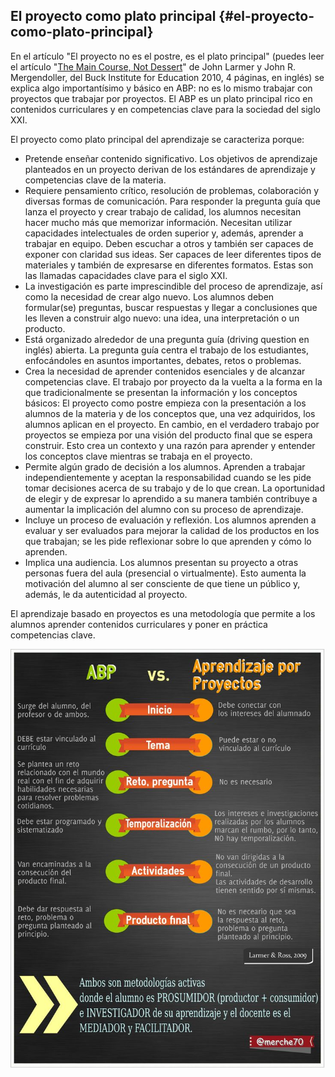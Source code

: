 ## El proyecto como plato principal {#el-proyecto-como-plato-principal}

En el artículo &quot;El proyecto no es el postre, es el plato principal&quot; (puedes leer el artículo &quot;[The Main Course, Not Dessert](https://www.google.com/url?q=http://www.bie.org/tools/freebies/main_course_not_dessert&sa=D&ust=1511270171046000&usg=AFQjCNFIdWf0jQWMgeHRtWwucRHAs4RKDA)&quot; de John Larmer y John R. Mergendoller, del Buck Institute for Education 2010, 4 páginas, en inglés) se explica algo importantísimo y básico en ABP: no es lo mismo trabajar con proyectos que trabajar por proyectos. El ABP es un plato principal rico en contenidos curriculares y en competencias clave para la sociedad del siglo XXI.

El proyecto como plato principal del aprendizaje se caracteriza porque:

*   Pretende enseñar contenido significativo. Los objetivos de aprendizaje planteados en un proyecto derivan de los estándares de aprendizaje y competencias clave de la materia.
*   Requiere pensamiento crítico, resolución de problemas, colaboración y diversas formas de comunicación. Para responder la pregunta guía que lanza el proyecto y crear trabajo de calidad, los alumnos necesitan hacer mucho más que memorizar información. Necesitan utilizar capacidades intelectuales de orden superior y, además, aprender a trabajar en equipo. Deben escuchar a otros y también ser capaces de exponer con claridad sus ideas. Ser capaces de leer diferentes tipos de materiales y también de expresarse en diferentes formatos. Estas son las llamadas capacidades clave para el siglo XXI.
*   La investigación es parte imprescindible del proceso de aprendizaje, así como la necesidad de crear algo nuevo. Los alumnos deben formular(se) preguntas, buscar respuestas y llegar a conclusiones que les lleven a construir algo nuevo: una idea, una interpretación o un producto.
*   Está organizado alrededor de una pregunta guía (driving question en inglés) abierta. La pregunta guía centra el trabajo de los estudiantes, enfocándoles en asuntos importantes, debates, retos o problemas.
*   Crea la necesidad de aprender contenidos esenciales y de alcanzar competencias clave. El trabajo por proyecto da la vuelta a la forma en la que tradicionalmente se presentan la información y los conceptos básicos: El proyecto como postre empieza con la presentación a los alumnos de la materia y de los conceptos que, una vez adquiridos, los alumnos aplican en el proyecto. En cambio, en el verdadero trabajo por proyectos se empieza por una visión del producto final que se espera construir. Esto crea un contexto y una razón para aprender y entender los conceptos clave mientras se trabaja en el proyecto.
*   Permite algún grado de decisión a los alumnos. Aprenden a trabajar independientemente y aceptan la responsabilidad cuando se les pide tomar decisiones acerca de su trabajo y de lo que crean. La oportunidad de elegir y de expresar lo aprendido a su manera también contribuye a aumentar la implicación del alumno con su proceso de aprendizaje.
*   Incluye un proceso de evaluación y reflexión. Los alumnos aprenden a evaluar y ser evaluados para mejorar la calidad de los productos en los que trabajan; se les pide reflexionar sobre lo que aprenden y cómo lo aprenden.
*   Implica una audiencia. Los alumnos presentan su proyecto a otras personas fuera del aula (presencial o virtualmente). Esto aumenta la motivación del alumno al ser consciente de que tiene un público y, además, le da autenticidad al proyecto.

El aprendizaje basado en proyectos es una metodología que permite a los alumnos aprender contenidos curriculares y poner en práctica competencias clave.

![](/images/image700.png)